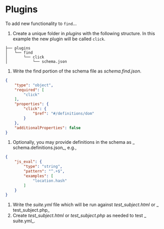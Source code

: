 # Plugins

To add new functionality to `find`...

1. Create a unique folder in _plugins_ with the following structure. In
   this example the new plugin will be called `click`.

```
├── plugins
│   └── find
│       └── click
│           └── schema.json
```

1. Write the find portion of the schema file as _schema.find.json_.

```json
{
    "type": "object",
    "required": [
        "click"
    ],
    "properties": {
        "click": {
            "$ref": "#/definitions/dom"
        }
    },
    "additionalProperties": false
}
```

1. Optionally, you may provide definitions in the schema as _
   schema.definitions.json_, e.g.,

```json
{
    "js_eval": {
        "type": "string",
        "pattern": "^.+$",
        "examples": [
            "location.hash"
        ]
    }
}
```

1. Write the _suite.yml_ file which will be run against _test_subject.html_ or _
   test_subject.php_
1. Create _test_subject.html_ or _test_subject.php_ as needed to test _
   suite.yml_.
